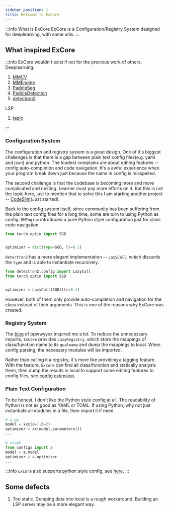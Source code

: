 ```yaml
---
sidebar_position: 1
title: Welcome to ExCore
---
```


:::info What is ExCore
ExCore is a Configuration/Registry System designed for deeplearning, with some utils.
:::

## What inspired ExCore

:::info ExCore wouldn't exist if not for the previous work of others.
Deeplearning:

1. [MMCV](https://github.com/open-mmlab/mmcv)
2. [MMEngine](https://github.com/open-mmlab/mmengine)
3. [PaddleSeg](https://github.com/PaddlePaddle/PaddleSeg)
4. [PaddleDetection](https://github.com/PaddlePaddle/PaddleDetection)
5. [detectron2](https://github.com/facebookresearch/detectron2)

LSP:

1. [taplo](https://github.com/tamasfe/taplo)

:::

### Configuration System

The configuration and registry system is a great design. One of it's biggest challenges is that there is a gap between plain text config files(e.g. yaml and json) and python. The loudest complains are about editing features -- config auto-completion and code navigation. It's a awful experience when your program break down just because the name in config is misspelled.

The second challenge is that the codebase is becoming more and more complicated and nesting. Learner must pay more efforts on it. But this is not the topic here, just to mention that to solve this I am starting another project -- [CodeSlim](https://github.com/Asthestarsfalll/CodeSlim)(Just started).

Back to the config system itself, since community has been suffering from the plain text config files for a long time, some are turn to using Python as config. `MMEngine` introduced a pure Python style configuration just for class code navigation.

```python
from torch.optim import SGD


optimizer = dict(type=SGD, lr=0.1)
```

`detectron2` has a more elegant implementation -- `LazyCall`, which discards the `type` and is able to instantiate recursively.

```python
from detectron2.config import LazyCall
from torch.optim import SGD


optimizer = LazyCall(SGD)(lr=0.1)
```

However, both of them only provide auto-completion and navigation for the class instead of their arguments. This is one of the reasons why ExCore was created.

### Registry System

The [blog](https://ppwwyyxx.com/blog/2023/Registration-Does-Not-Scale-Well/) of ppwwyyxx inspired me a lot. To reduce the unnecessary imports, `ExCore` provides `LazyRegistry`, which store the mappings of class/function name to its `qualname` and dump the mappings to local. When config parsing, the necessary modules will be imported.

Rather than calling it a registry, it's more like providing a tagging feature. With the feature, `ExCore` can find all class/function and statically analysis them, then dump the results in local to support some editing features to config files, see [config extension](./config/config_extension).

### Plain Text Configuration

To be honest, I don't like the Python style config at all. The readability of Python is not as good as YAML or TOML. If using Python, why not just instantiate all modules in a file, then import it if need.

```python
# a.py
model = xxx(a=1,b=2)
optimizer = xx(model.parameters())
...

# usage
from configs import a
model = a.model
optimizer = a.optimizer
...
```

:::info
`ExCore` also supports python style config, see [here](./config/node).
:::

## Some defects

1. Too static. Dumping data into local is a rough workaround. Building an LSP server may be a more elegant way.
